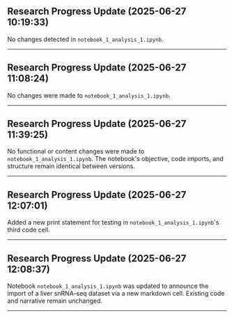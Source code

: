 ## Research Progress Update (2025-06-27 10:19:33)

No changes detected in `notebook_1_analysis_1.ipynb`.

---

## Research Progress Update (2025-06-27 11:08:24)

No changes were made to `notebook_1_analysis_1.ipynb`.

---

## Research Progress Update (2025-06-27 11:39:25)

No functional or content changes were made to `notebook_1_analysis_1.ipynb`. The notebook's objective, code imports, and structure remain identical between versions.

---

## Research Progress Update (2025-06-27 12:07:01)

Added a new print statement for testing in `notebook_1_analysis_1.ipynb`'s third code cell.

---

## Research Progress Update (2025-06-27 12:08:37)

Notebook `notebook_1_analysis_1.ipynb` was updated to announce the import of a liver snRNA-seq dataset via a new markdown cell. Existing code and narrative remain unchanged.

---

